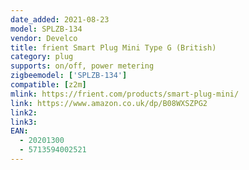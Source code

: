 ```yaml
---
date_added: 2021-08-23
model: SPLZB-134
vendor: Develco
title: frient Smart Plug Mini Type G (British)
category: plug
supports: on/off, power metering
zigbeemodel: ['SPLZB-134']
compatible: [z2m]
mlink: https://frient.com/products/smart-plug-mini/
link: https://www.amazon.co.uk/dp/B08WXSZPG2
link2: 
link3: 
EAN: 
  - 20201300 
  - 5713594002521
---
```


